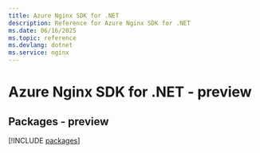 ```yaml
---
title: Azure Nginx SDK for .NET
description: Reference for Azure Nginx SDK for .NET
ms.date: 06/16/2025
ms.topic: reference
ms.devlang: dotnet
ms.service: nginx
---
```

# Azure Nginx SDK for .NET - preview
## Packages - preview
[!INCLUDE [packages](nginx-index.md)]